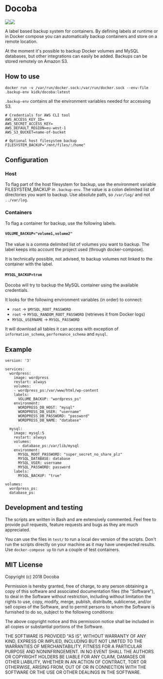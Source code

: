 # Docoba

[![](https://images.microbadger.com/badges/version/kidk/docoba:1.0.0.svg)](https://microbadger.com/images/kidk/docoba:1.0.0 "Get your own version badge on microbadger.com")[![](https://images.microbadger.com/badges/image/kidk/docoba:1.0.0.svg)](https://microbadger.com/images/kidk/docoba:1.0.0 "Get your own image badge on microbadger.com")

A label based backup system for containers. By defining labels at runtime or in Docker compose you can automatically backup containers and store on a remote location.

At the moment it's possible to backup Docker volumes and MySQL databases, but other integrations can easily be added. Backups can be stored remotely on Amazon S3.

## How to use

```
docker run -v /var/run/docker.sock:/var/run/docker.sock --env-file .backup-env kidk/docoba:latest
```

`.backup-env` contains all the environment variables needed for accessing S3.

```
# Credentials for AWS CLI tool
AWS_ACCESS_KEY_ID=
AWS_SECRET_ACCESS_KEY=
AWS_DEFAULT_REGION=eu-west-1
AWS_S3_BUCKET=name-of-bucket

# Optional host filesystem backup
FILESYSTEM_BACKUP="/mnt/files/:/home"
```

## Configuration

### Host

To flag part of the host filesystem for backup, use the environment variable FILESYSTEM_BACKUP in `.backup-env`. The value is a colon delimited list of directories you want to backup. Use absolute path, so `/var/log/` and not `../var/log`.

### Containers

To flag a container for backup, use the following labels.

#### `VOLUME_BACKUP="volume1,volume2"`

The value is a comma delimited list of volumes you want to backup. The label keeps into account the project used (through docker-compose).

It is technically possible, not advised, to backup volumes not linked to the container with the label.

#### `MYSQL_BACKUP=true`

Docoba will try to backup the MySQL container using the available credentials.

It looks for the following environment variables (in order) to connect:
- `root` -> `$MYSQL_ROOT_PASSWORD`
- `root` -> `MYSQL_RANDOM_ROOT_PASSWORD` (retrieves it from Docker logs)
- `MYSQL_USERNAME` -> `MYSQL_PASSWORD`

It will download all tables it can access with exception of `information_schema`, `performance_schema` and `mysql`.

## Example

```
version: '3'

services:
  wordpress:
    image: wordpress
    restart: always
    volumes:
    - wordpress_ps:/var/www/html/wp-content
    labels:
      VOLUME_BACKUP: "wordpress_ps"
    environment:
      WORDPRESS_DB_HOST: "mysql"
      WORDPRESS_DB_USER: "username"
      WORDPRESS_DB_PASSWORD: "password"
      WORDPRESS_DB_NAME: "database"

  mysql:
    image: mysql:5
    restart: always
    volumes:
      - database_ps:/var/lib/mysql
    environment:
      MYSQL_ROOT_PASSWORD: "super_secret_no_share_plz"
      MYSQL_DATABASE: database
      MYSQL_USER: username
      MYSQL_PASSWORD: password
    labels:
      MYSQL_BACKUP: "true"

volumes:
  wordpress_ps:
  database_ps:
```

## Development and testing

The scripts are written in Bash and are extensively commented. Feel free to provide pull requests, feature requests and bugs as they are much appreciated.

You can use the files in `test/` to run a local dev version of the scripts. Don't run the scripts directly on your machine as it may have unexpected results. Use `docker-compose up` to run a couple of test containers.

## MIT License

Copyright (c) 2018 Docoba

Permission is hereby granted, free of charge, to any person obtaining a copy
of this software and associated documentation files (the "Software"), to deal
in the Software without restriction, including without limitation the rights
to use, copy, modify, merge, publish, distribute, sublicense, and/or sell
copies of the Software, and to permit persons to whom the Software is
furnished to do so, subject to the following conditions:

The above copyright notice and this permission notice shall be included in all
copies or substantial portions of the Software.

THE SOFTWARE IS PROVIDED "AS IS", WITHOUT WARRANTY OF ANY KIND, EXPRESS OR
IMPLIED, INCLUDING BUT NOT LIMITED TO THE WARRANTIES OF MERCHANTABILITY,
FITNESS FOR A PARTICULAR PURPOSE AND NONINFRINGEMENT. IN NO EVENT SHALL THE
AUTHORS OR COPYRIGHT HOLDERS BE LIABLE FOR ANY CLAIM, DAMAGES OR OTHER
LIABILITY, WHETHER IN AN ACTION OF CONTRACT, TORT OR OTHERWISE, ARISING FROM,
OUT OF OR IN CONNECTION WITH THE SOFTWARE OR THE USE OR OTHER DEALINGS IN THE
SOFTWARE.
